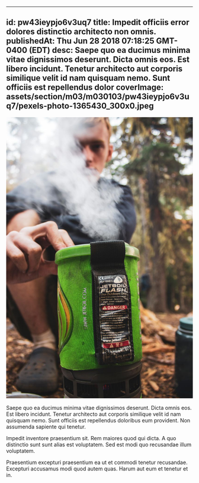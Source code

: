 
---
id: pw43ieypjo6v3uq7
title: Impedit officiis error dolores distinctio architecto non omnis.
publishedAt: Thu Jun 28 2018 07:18:25 GMT-0400 (EDT)
desc: Saepe quo ea ducimus minima vitae dignissimos deserunt. Dicta omnis eos. Est libero incidunt. Tenetur architecto aut corporis similique velit id nam quisquam nemo. Sunt officiis est repellendus dolor
coverImage: assets/section/m03/m030103/pw43ieypjo6v3uq7/pexels-photo-1365430_300x0.jpeg
---

![image from pexels.com](assets/section/m03/m030103/pw43ieypjo6v3uq7/pexels-photo-1365430.jpeg)

Saepe quo ea ducimus minima vitae dignissimos deserunt. Dicta omnis eos. Est libero incidunt. Tenetur architecto aut corporis similique velit id nam quisquam nemo. Sunt officiis est repellendus doloribus eum provident. Non assumenda sapiente qui tenetur.
 
Impedit inventore praesentium sit. Rem maiores quod qui dicta. A quo distinctio sunt sunt alias est voluptatem. Sed est modi quo recusandae illum voluptatem.
 
Praesentium excepturi praesentium ea ut et commodi tenetur recusandae. Excepturi accusamus modi quod autem quas. Harum aut eum et tenetur et in.

